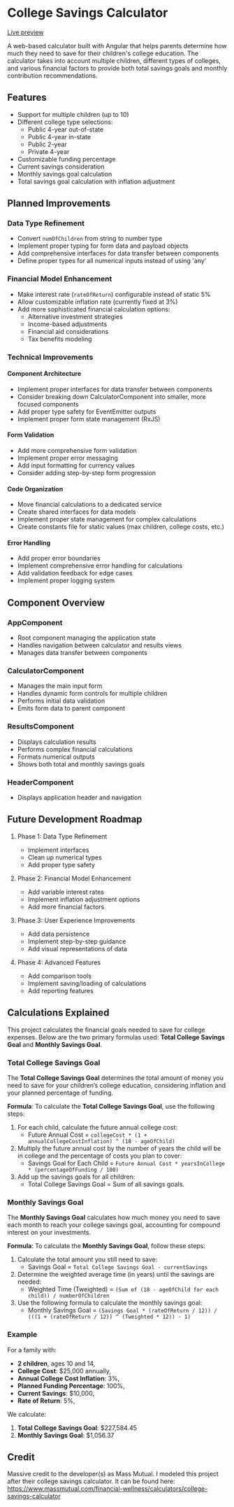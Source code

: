 # College Savings Calculator

[Live preview](https://pandalexander.github.io/budget/)

A web-based calculator built with Angular that helps parents determine how much they need to save for their children's college education. The calculator takes into account multiple children, different types of colleges, and various financial factors to provide both total savings goals and monthly contribution recommendations.

## Features

- Support for multiple children (up to 10)
- Different college type selections:
  - Public 4-year out-of-state
  - Public 4-year in-state
  - Public 2-year
  - Private 4-year
- Customizable funding percentage
- Current savings consideration
- Monthly savings goal calculation
- Total savings goal calculation with inflation adjustment

## Planned Improvements

### Data Type Refinement

- Convert `numOfChildren` from string to number type
- Implement proper typing for form data and payload objects
- Add comprehensive interfaces for data transfer between components
- Define proper types for all numerical inputs instead of using 'any'

### Financial Model Enhancement

- Make interest rate (`rateOfReturn`) configurable instead of static 5%
- Allow customizable inflation rate (currently fixed at 3%)
- Add more sophisticated financial calculation options:
  - Alternative investment strategies
  - Income-based adjustments
  - Financial aid considerations
  - Tax benefits modeling

### Technical Improvements

#### Component Architecture

- Implement proper interfaces for data transfer between components
- Consider breaking down CalculatorComponent into smaller, more focused components
- Add proper type safety for EventEmitter outputs
- Implement proper form state management (RxJS)

#### Form Validation

- Add more comprehensive form validation
- Implement proper error messaging
- Add input formatting for currency values
- Consider adding step-by-step form progression

#### Code Organization

- Move financial calculations to a dedicated service
- Create shared interfaces for data models
- Implement proper state management for complex calculations
- Create constants file for static values (max children, college costs, etc.)

#### Error Handling

- Add proper error boundaries
- Implement comprehensive error handling for calculations
- Add validation feedback for edge cases
- Implement proper logging system

## Component Overview

### AppComponent

- Root component managing the application state
- Handles navigation between calculator and results views
- Manages data transfer between components

### CalculatorComponent

- Manages the main input form
- Handles dynamic form controls for multiple children
- Performs initial data validation
- Emits form data to parent component

### ResultsComponent

- Displays calculation results
- Performs complex financial calculations
- Formats numerical outputs
- Shows both total and monthly savings goals

### HeaderComponent

- Displays application header and navigation

## Future Development Roadmap

1. Phase 1: Data Type Refinement

   - Implement interfaces
   - Clean up numerical types
   - Add proper type safety

2. Phase 2: Financial Model Enhancement

   - Add variable interest rates
   - Implement inflation adjustment options
   - Add more financial factors

3. Phase 3: User Experience Improvements

   - Add data persistence
   - Implement step-by-step guidance
   - Add visual representations of data

4. Phase 4: Advanced Features
   - Add comparison tools
   - Implement saving/loading of calculations
   - Add reporting features

## Calculations Explained

This project calculates the financial goals needed to save for college expenses. Below are the two primary formulas used: **Total College Savings Goal** and **Monthly Savings Goal**.

### Total College Savings Goal

The **Total College Savings Goal** determines the total amount of money you need to save for your children’s college education, considering inflation and your planned percentage of funding.

**Formula**:
To calculate the **Total College Savings Goal**, use the following steps:

1. For each child, calculate the future annual college cost:
   - Future Annual Cost = `collegeCost * (1 + annualCollegeCostInflation) ^ (18 - ageOfChild)`
2. Multiply the future annual cost by the number of years the child will be in college and the percentage of costs you plan to cover:
   - Savings Goal for Each Child = `Future Annual Cost * yearsInCollege * (percentageOfFunding / 100)`
3. Add up the savings goals for all children:
   - Total College Savings Goal = Sum of all savings goals.

### Monthly Savings Goal

The **Monthly Savings Goal** calculates how much money you need to save each month to reach your college savings goal, accounting for compound interest on your investments.

**Formula**:
To calculate the **Monthly Savings Goal**, follow these steps:

1. Calculate the total amount you still need to save:
   - Savings Goal = `Total College Savings Goal - currentSavings`
2. Determine the weighted average time (in years) until the savings are needed:
   - Weighted Time (Tweighted) = `(Sum of (18 - ageOfChild for each child)) / numberOfChildren`
3. Use the following formula to calculate the monthly savings goal:
   - Monthly Savings Goal = `(Savings Goal * (rateOfReturn / 12)) / (((1 + (rateOfReturn / 12)) ^ (Tweighted * 12)) - 1)`

### Example

For a family with:

- **2 children**, ages 10 and 14,
- **College Cost**: $25,000 annually,
- **Annual College Cost Inflation**: 3%,
- **Planned Funding Percentage**: 100%,
- **Current Savings**: $10,000,
- **Rate of Return**: 5%,

We calculate:

1. **Total College Savings Goal**: $227,584.45
2. **Monthly Savings Goal**: $1,056.37

## Credit

Massive credit to the developer(s) as Mass Mutual. I modeled this project after their college savings calculator.
It can be found here: https://www.massmutual.com/financial-wellness/calculators/college-savings-calculator
